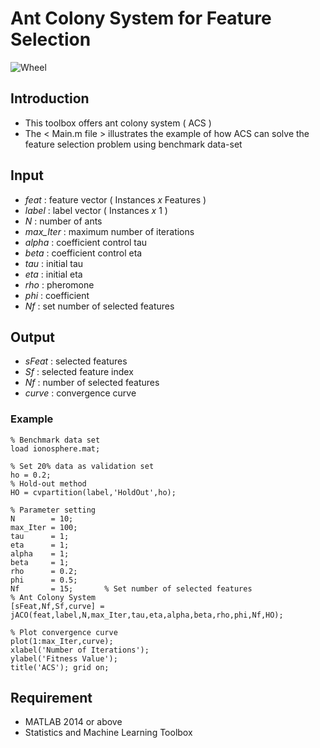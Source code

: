 # Ant Colony System for Feature Selection

![Wheel](https://www.mathworks.com/matlabcentral/mlc-downloads/downloads/ee0b62f0-75c7-41fd-b5b5-0ed190a65eaf/3a3c48b1-760c-425a-a130-902ada3669f6/images/screenshot.PNG)

## Introduction
* This toolbox offers ant colony system ( ACS )  
* The < Main.m file > illustrates the example of how ACS can solve the feature selection problem using benchmark data-set


## Input
* *feat*     : feature vector ( Instances *x* Features )
* *label*    : label vector ( Instances *x* 1 )
* *N*        : number of ants
* *max_Iter* : maximum number of iterations
* *alpha*    : coefficient control tau
* *beta*     : coefficient control eta
* *tau*      : initial tau
* *eta*      : initial eta
* *rho*      : pheromone
* *phi*      : coefficient 
* *Nf*       : set number of selected features


## Output
* *sFeat*    : selected features
* *Sf*       : selected feature index
* *Nf*       : number of selected features
* *curve*    : convergence curve


### Example
```code
% Benchmark data set 
load ionosphere.mat; 

% Set 20% data as validation set
ho = 0.2; 
% Hold-out method
HO = cvpartition(label,'HoldOut',ho);

% Parameter setting
N        = 10; 
max_Iter = 100; 
tau      = 1; 
eta      = 1; 
alpha    = 1; 
beta     = 1; 
rho      = 0.2; 
phi      = 0.5; 
Nf       = 15;       % Set number of selected features
% Ant Colony System
[sFeat,Nf,Sf,curve] = jACO(feat,label,N,max_Iter,tau,eta,alpha,beta,rho,phi,Nf,HO);

% Plot convergence curve
plot(1:max_Iter,curve); 
xlabel('Number of Iterations');
ylabel('Fitness Value');
title('ACS'); grid on;
```


## Requirement
* MATLAB 2014 or above
* Statistics and Machine Learning Toolbox

